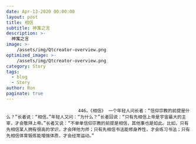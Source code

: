 ```yaml
---
date: Apr-13-2020 00:00:00
layout: post
title: 相信
subtitle: 神寓之言
description: >-
  神寓之言
image: >-
    /assets/img/Qtcreator-overview.png
optimized_image: >-
    /assets/img/Qtcreator-overview.png
category: Story
tags:
  - blog
  - Story
author: Ron
paginate: true
---
```


							　　446，《相信》 一个年轻人问长者：“信仰宗教的前提是什么？”长者说：“相信。”年轻人又问：“为什么？”长者回说：“只有先相信上帝是宇宙最大的主宰，才会敬拜上帝。”长者又说：“不单单信仰宗教的前提是相信，其他事也是如此。比如，只有先相信某人拥有很高的学识，才会拜他为师；只有先相信书法能修身养性，才会练习书法；只有先相信体育锻炼能增强体质，才会经常运动。”
							
							
						